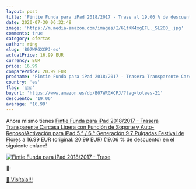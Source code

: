 ```yaml
---
layout: post
title: 'Fintie Funda para iPad 2018/2017 - Trase al 19.06 % de descuento'
date: 2020-07-30 06:32:49
image: 'https://m.media-amazon.com/images/I/61tKK4xgEFL._SL200_.jpg'
comments: true
category: ofertas
author: ring
slug: 'B07WRGXCPJ-es'
actualPrice: 16.99 EUR
currency: EUR
price: 16.99
comparePrice: 20.99 EUR
prodname: 'Fintie Funda para iPad 2018/2017 - Trasera Transparente Carcasa Ligera con Función de Soporte y Auto-Reposo/Activación para iPad 5.ª / 6.ª Generación 9 7 Pulgadas  Festival de Flores'
country: 'es'
flag: '🇪🇸'
buyurl: 'https://www.amazon.es/dp/B07WRGXCPJ/?tag=tolees-21'
descuento: '19.06'
average: '16.99'
---
```


Ahora mismo tienes [Fintie Funda para iPad 2018/2017 - Trasera Transparente Carcasa Ligera con Función de Soporte y Auto-Reposo/Activación para iPad 5.ª / 6.ª Generación 9 7 Pulgadas  Festival de Flores](https://www.amazon.es/dp/B07WRGXCPJ/?tag=tolees-21) a 16.99 EUR (original: 20.99 EUR) (19.06 %  de descuento) en el siguiente enlace!

[![Fintie Funda para iPad 2018/2017 - Trase](https://m.media-amazon.com/images/I/61tKK4xgEFL._SL200_.jpg)](https://www.amazon.es/dp/B07WRGXCPJ/?tag=tolees-21)

🔎:


[🛒 Visítala!!!](https://www.amazon.es/dp/B07WRGXCPJ/?tag=tolees-21)
